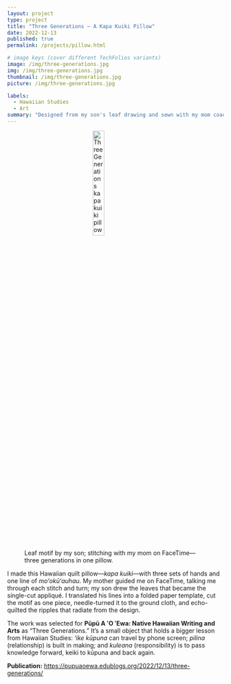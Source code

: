 ```yaml
---
layout: project
type: project
title: "Three Generations — A Kapa Kuiki Pillow"
date: 2022-12-13
published: true
permalink: /projects/pillow.html

# image keys (cover different TechFolios variants)
image: /img/three-generations.jpg
img: /img/three-generations.jpg
thumbnail: /img/three-generations.jpg
picture: /img/three-generations.jpg

labels:
  - Hawaiian Studies
  - Art
summary: "Designed from my son's leaf drawing and sewn with my mom coaching me on FaceTime; published by Pūpū A ʻO ʻEwa."
---
```


<figure>
  <img style="width:25%;height:auto;display:block;margin:0 auto"
       src="{{ '/img/three-generations.jpg' | relative_url }}"
       alt="Three Generations kapa kuiki pillow">
  <figcaption>Leaf motif by my son; stitching with my mom on FaceTime—three generations in one pillow.</figcaption>
</figure>

I made this Hawaiian quilt pillow—*kapa kuiki*—with three sets of hands and one line of *moʻokūʻauhau*. My mother guided me on FaceTime, talking me through each stitch and turn; my son drew the leaves that became the single-cut appliqué. I translated his lines into a folded paper template, cut the motif as one piece, needle-turned it to the ground cloth, and echo-quilted the ripples that radiate from the design.

The work was selected for **Pūpū A ʻO ʻEwa: Native Hawaiian Writing and Arts** as “Three Generations.” It’s a small object that holds a bigger lesson from Hawaiian Studies: *ʻike kūpuna* can travel by phone screen; *pilina* (relationship) is built in making; and *kuleana* (responsibility) is to pass knowledge forward, keiki to kūpuna and back again.

**Publication:** <https://pupuaoewa.edublogs.org/2022/12/13/three-generations/>
